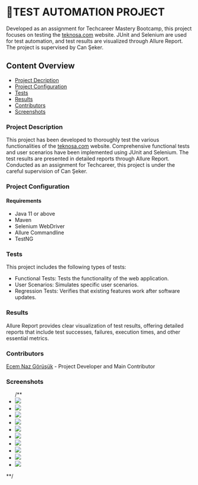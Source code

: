 <h1>🔬TEST AUTOMATION PROJECT</h1>
<p>Developed as an assignment for Techcareer Mastery Bootcamp, this project focuses on testing the <a href="https://www.teknosa.com/">teknosa.com</a> website. JUnit and Selenium are used for test automation, and test results are visualized through Allure Report. The project is supervised by Can Şeker.</p>

<h2>Content Overview</h2>
<ul>
  <li> <a href="#description">Project Decription</a></li>
  <li> <a href="#configuration">Project Configuration</a></li>
  <li> <a href="#tests">Tests</a></li>
  <li> <a href="#results">Results</a></li>
  <li> <a href="#contributors">Contributors</a></li>
  <li> <a href="#screenshots">Screenshots</a></li>

</ul>

<h3 id="description">Project Description</h3>
<p>This project has been developed to thoroughly test the various functionalities of the <a href="https://www.teknosa.com/">teknosa.com</a> website. Comprehensive functional tests and user scenarios have been implemented using JUnit and Selenium. The test results are presented in detailed reports through Allure Report. Conducted as an assignment for Techcareer, this project is under the careful supervision of Can Şeker.</p>

<h3 id="configuration">Project Configuration</h3>
<h4>Requirements</h4>
<ul>
  <li><a>Java 11 or above</a></li>
  <li><a>Maven</a></li>
  <li><a>Selenium WebDriver</a></li>
  <li><a>Allure Commandline</a></li>
  <li><a>TestNG</a></li>

</ul>

<h3 id="tests">Tests</h3>
<p>This project includes the following types of tests:</p>
<ul>
  <li>Functional Tests: Tests the functionality of the web application.</li>
  <li>User Scenarios: Simulates specific user scenarios.</li>
  <li>Regression Tests: Verifies that existing features work after software updates.</li>
</ul>

<h3 id="results">Results</h3>
<p>Allure Report provides clear visualization of test results, offering detailed reports that include test successes, failures, execution times, and other essential metrics.</p>

<h3 id="contributors">Contributors</h3>
<p> <a href="https://github.com/EcemNazGorusuk">Ecem Naz Görüşük</a> - Project Developer and Main Contributor</p>

<h3 id="screenshots">Screenshots</h3>
<ul>
 /** <li><img src="allure-screenshots/first.PNG"></li>
    <li><img src="allure-screenshots/second.PNG"></li>
    <li><img src="allure-screenshots/third.PNG"></li>
    <li><img src="allure-screenshots/forth.PNG"></li>
    <li><img src="allure-screenshots/fifth.PNG"></li>
    <li><img src="allure-screenshots/sixth.PNG"></li>
    <li><img src="allure-screenshots/seventh.PNG"></li>
    <li><img src="allure-screenshots/eigth.PNG"></li>
    <li><img src="allure-screenshots/nineth.PNG"></li>
    <li><img src="allure-screenshots/tenth.PNG"></li>
</ul>**/
